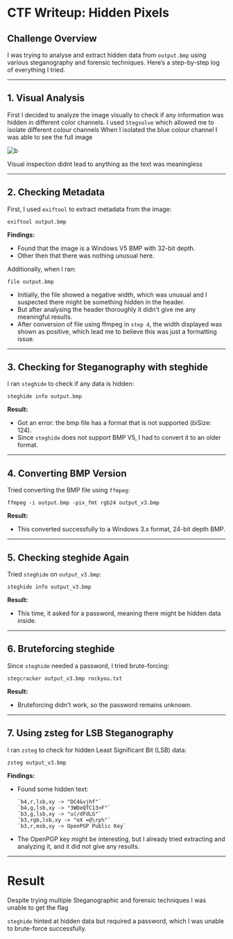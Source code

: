 # CTF Writeup: Hidden Pixels

## Challenge Overview

I was trying to analyse and extract hidden data from `output.bmp` using various steganography and forensic techniques. Here’s a step-by-step log of everything I tried.

---

## 1. Visual Analysis

First I decided to analyze the image visually to check if any information was hidden in different color channels.
I used `Stegsolve` which allowed me to isolate different colour channels
When I isolated the blue colour channel I was able to see the full image

![b](https://github.com/user-attachments/assets/1d02874c-892f-46c7-81fe-da5ddab5e19f)

Visual inspection didnt lead to anything as the text was meaningless

---

## 2. Checking Metadata

First, I used `exiftool` to extract metadata from the image:

```
exiftool output.bmp
```

**Findings:**

* Found that the image is a Windows V5 BMP with 32-bit depth.
* Other then that there was nothing unusual here.

Additionally, when I ran:

```
file output.bmp  
```

- Initially, the file showed a negative width, which was unusual and I suspected there might be something hidden in the header.
- But after analysing the header thoroughly it didn't give me any meaningful results.
- After conversion of file using ffmpeg in `step 4`, the width displayed was shown as positive, which lead me to believe this was just a formatting issue.

---

## 3. Checking for Steganography with steghide

I ran `steghide` to check if any data is hidden:

```
steghide info output.bmp
```

**Result:**

* Got an error: the bmp file has a format that is not supported (biSize: 124).
* Since `steghide` does not support BMP V5, I had to convert it to an older format.

---

## 4. Converting BMP Version

Tried converting the BMP file using `ffmpeg`:

```
ffmpeg -i output.bmp -pix_fmt rgb24 output_v3.bmp
```

**Result:**

* This converted successfully to a Windows 3.x format, 24-bit depth BMP.

---

## 5. Checking steghide Again

Tried `steghide` on `output_v3.bmp`:

```
steghide info output_v3.bmp
```

**Result:**

* This time, it asked for a password, meaning there might be hidden data inside.

---

## 6. Bruteforcing steghide

Since `steghide` needed a password, I tried brute-forcing:

```
stegcracker output_v3.bmp rockyou.txt
```

**Result:**

* Bruteforcing didn't work, so the password remains unknown.

---

## 7. Using zsteg for LSB Steganography

I ran `zsteg` to check for hidden Least Significant Bit (LSB) data:

```
zsteg output_v3.bmp
```

**Findings:**

* Found some hidden text:
  ```
  `b4,r,lsb,xy -> "DC4&vjhf"`
  `b4,g,lsb,xy -> "3WDeQTC13>F"`
  `b3,g,lsb,xy -> "u(/dFdLG"`
  `b3,rgb,lsb,xy -> "oX =@\rp%"`
  `b3,r,msb,xy -> OpenPGP Public Key`
  ```
* The OpenPGP key might be interesting, but I already tried extracting and analyzing it, and it did not give any results.

---

# Result
Despite trying multiple Steganographic and forensic techniques I was unable to get the flag

`steghide` hinted at hidden data but required a password, which I was unable to brute-force successfully.

